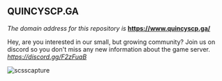 ## **QUINCYSCP.GA**

*The domain address for this repository is* **https://www.quincyscp.ga/**


Hey, are you interested in our small, but growing community? Join us on discord so you don't miss any new information about the game server.
*https://discord.gg/F2zFuaB*

![scsscapture](https://user-images.githubusercontent.com/49836430/111043242-cd7a0a00-8441-11eb-96ae-67ed92e53f18.PNG)

